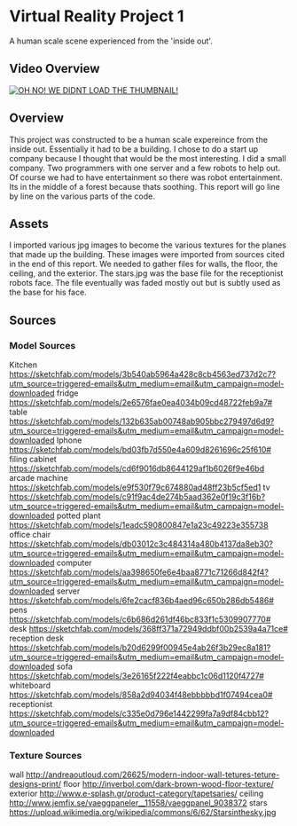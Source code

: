 # Virtual Reality Project 1
A human scale scene experienced from the 'inside out'.

## Video Overview

[![OH NO! WE DIDNT LOAD THE THUMBNAIL!](http://img.youtube.com/vi/GtEXJ_xA5kc/0.jpg)](http://www.youtube.com/watch?v=GtEXJ_xA5kc)

## Overview
This project was constructed to be a human scale expereince from the inside out. Essentially it had to be a building. I chose to do a start up company because I thought that would be the most interesting. I did a small company. Two programmers with one server and a few robots to help out. Of course we had to have entertainment so there was robot entertainment. Its in the middle of a forest because thats soothing. This report will go line by line on the various parts of the code.

## Assets
I imported various jpg images to become the various textures for the planes that made up the building. These images were imported from sources cited in the end of this report. We needed to gather files for walls, the floor, the ceiling, and the exterior. The stars.jpg was the base file for the receptionist robots face. The file eventually was faded mostly out but is subtly used as the base for his face.

## Sources

### Model Sources
Kitchen
https://sketchfab.com/models/3b540ab5964a428c8cb4563ed737d2c7?utm_source=triggered-emails&utm_medium=email&utm_campaign=model-downloaded
fridge
https://sketchfab.com/models/2e6576fae0ea4034b09cd48722feb9a7#
table
https://sketchfab.com/models/132b635ab00748ab905bbc279497d6d9?utm_source=triggered-emails&utm_medium=email&utm_campaign=model-downloaded
Iphone
https://sketchfab.com/models/bd03fb7d550e4a609d8261696c25f610# 
filing cabinet
https://sketchfab.com/models/cd6f9016db8644129af1b6026f9e46bd
arcade machine
https://sketchfab.com/models/e9f530f79c674880ad48ff23b5cf5ed1
tv
https://sketchfab.com/models/c91f9ac4de274b5aad362e0f19c3f16b?utm_source=triggered-emails&utm_medium=email&utm_campaign=model-downloaded
potted plant
https://sketchfab.com/models/1eadc590800847e1a23c49223e355738 
office chair
https://sketchfab.com/models/db03012c3c484314a480b4137da8eb30?utm_source=triggered-emails&utm_medium=email&utm_campaign=model-downloaded
computer
https://sketchfab.com/models/aa398650fe6e4baa8771c71266d842f4?utm_source=triggered-emails&utm_medium=email&utm_campaign=model-downloaded
server
https://sketchfab.com/models/6fe2cacf836b4aed96c650b286db5486#
pens
https://sketchfab.com/models/c6b686d261df46bc833f1c5309907770# 
desk
https://sketchfab.com/models/368ff371a72949ddbf00b2539a4a71ce# 
reception desk
https://sketchfab.com/models/b20d6299f00945e4ab26f3b29ec8a181?utm_source=triggered-emails&utm_medium=email&utm_campaign=model-downloaded 
sofa
https://sketchfab.com/models/3e26165f222f4eabbc1c06d1120f4727# 
whiteboard
https://sketchfab.com/models/858a2d94034f48ebbbbbd1f07494cea0#
receptionist
https://sketchfab.com/models/c335e0d796e1442299fa7a9df84cbb12?utm_source=triggered-emails&utm_medium=email&utm_campaign=model-downloaded


### Texture Sources
wall
http://andreaoutloud.com/26625/modern-indoor-wall-tetures-teture-designs-print/
floor
http://inverbol.com/dark-brown-wood-floor-texture/
exterior
http://www.e-splash.gr/product-category/tapetsaries/
ceiling
http://www.jemfix.se/vaeggpaneler__11558/vaeggpanel_9038372
stars
https://upload.wikimedia.org/wikipedia/commons/6/62/Starsinthesky.jpg




